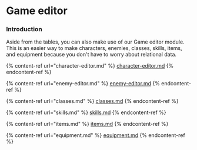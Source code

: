 # Game editor

### Introduction

Aside from the tables, you can also make use of our Game editor module. This is an easier way to make characters,  enemies, classes, skills, items, and equipment because you don't have to worry about relational data.

{% content-ref url="character-editor.md" %}
[character-editor.md](character-editor.md)
{% endcontent-ref %}

{% content-ref url="enemy-editor.md" %}
[enemy-editor.md](enemy-editor.md)
{% endcontent-ref %}

{% content-ref url="classes.md" %}
[classes.md](classes.md)
{% endcontent-ref %}

{% content-ref url="skills.md" %}
[skills.md](skills.md)
{% endcontent-ref %}

{% content-ref url="items.md" %}
[items.md](items.md)
{% endcontent-ref %}

{% content-ref url="equipment.md" %}
[equipment.md](equipment.md)
{% endcontent-ref %}

